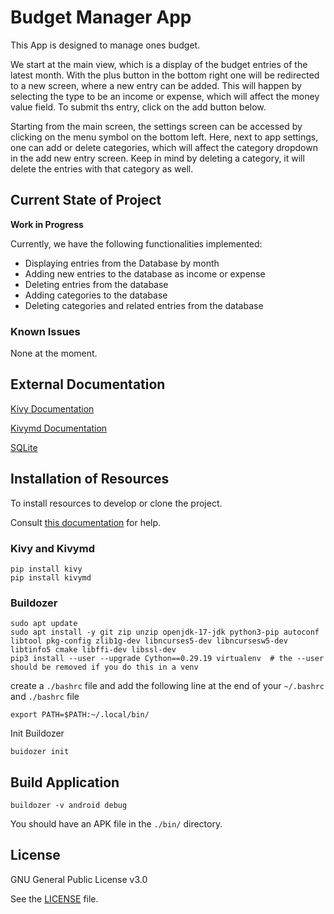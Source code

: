 # Budget Manager App

This App is designed to manage ones budget. 

We start at the main view, which is a display of the budget entries of the latest month. 
With the plus button in the bottom right one will be redirected to a new screen, 
where a new entry can be added. 
This will happen by selecting the type to be an income or expense, 
which will affect the money value field. 
To submit ths entry, click on the add button below. 

Starting from the main screen, 
the settings screen can be accessed by clicking on the menu symbol on the bottom left. 
Here, next to app settings, one can add or delete categories, 
which will affect the category dropdown in the add new entry screen. 
Keep in mind by deleting a category, it will delete the entries with that category as well. 


## Current State of Project

**Work in Progress**

Currently, we have the following functionalities implemented:
- Displaying entries from the Database by month
- Adding new entries to the database as income or expense 
- Deleting entries from the database
- Adding categories to the database
- Deleting categories and related entries from the database


### Known Issues

None at the moment. 


## External Documentation

[Kivy Documentation](https://kivy.org/doc/stable/)

[Kivymd Documentation](https://kivymd.readthedocs.io)

[SQLite](https://www.sqlitetutorial.net/)


## Installation of Resources

To install resources to develop or clone the project. 

Consult [this documentation](https://www.askpython.com/python/examples/write-android-apps-in-python) for help. 


### Kivy and Kivymd
```commandline
pip install kivy
pip install kivymd
```

### Buildozer
```commandline
sudo apt update
sudo apt install -y git zip unzip openjdk-17-jdk python3-pip autoconf libtool pkg-config zlib1g-dev libncurses5-dev libncursesw5-dev libtinfo5 cmake libffi-dev libssl-dev
pip3 install --user --upgrade Cython==0.29.19 virtualenv  # the --user should be removed if you do this in a venv
```

create a `./bashrc` file and add the following line at the end of your `~/.bashrc` and `./bashrc` file
```
export PATH=$PATH:~/.local/bin/
```

Init Buildozer
```commandline
buidozer init
```

## Build Application
```commandline
buildozer -v android debug
```

You should have an APK file in the `./bin/` directory. 




## License

GNU General Public License v3.0

See the [LICENSE](./COPYING) file.
